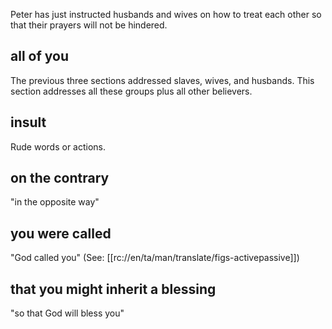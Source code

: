 Peter has just instructed husbands and wives on how to treat each other so that their prayers will not be hindered.

## all of you ##

The previous three sections addressed slaves, wives, and husbands. This section addresses all these groups plus all other believers.

## insult ##

Rude words or actions.

## on the contrary ##

"in the opposite way"

## you were called ##

"God called you" (See: [[rc://en/ta/man/translate/figs-activepassive]])

## that you might inherit a blessing ##

"so that God will bless you"
